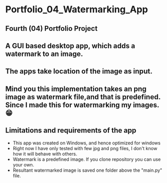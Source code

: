 # Portfolio_04_Watermarking_App

## Fourth (04) Portfolio Project
## A GUI based desktop app, which adds a watermark to an image.
## The apps take location of the image as input.

## Mind you this implementation takes an png image as watermark file,and that is predefined. Since I made this for watermarking my images. 😁

## Limitations and requirements of the app
- This app was created on Windows, and hence optimized for windows
- Right now I have only tested with few jpg and png files, I don't know how it will behave with others.
- Watermark is a predefined image. If you clone repository you can use your own.
- Resultant watermarked image is saved one folder above the "main.py" file.